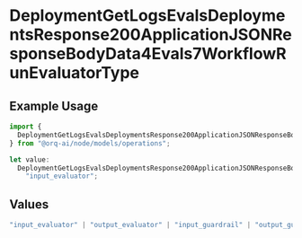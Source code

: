 # DeploymentGetLogsEvalsDeploymentsResponse200ApplicationJSONResponseBodyData4Evals7WorkflowRunEvaluatorType

## Example Usage

```typescript
import {
  DeploymentGetLogsEvalsDeploymentsResponse200ApplicationJSONResponseBodyData4Evals7WorkflowRunEvaluatorType,
} from "@orq-ai/node/models/operations";

let value:
  DeploymentGetLogsEvalsDeploymentsResponse200ApplicationJSONResponseBodyData4Evals7WorkflowRunEvaluatorType =
    "input_evaluator";
```

## Values

```typescript
"input_evaluator" | "output_evaluator" | "input_guardrail" | "output_guardrail"
```